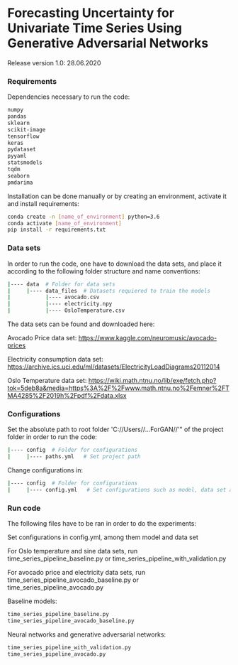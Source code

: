 # Forecasting Uncertainty for Univariate Time Series Using Generative Adversarial Networks
Release version 1.0: 28.06.2020

### Requirements
Dependencies necessary to run the code:
```bash
numpy
pandas
sklearn
scikit-image
tensorflow
keras
pydataset
pyyaml
statsmodels
tqdm
seaborn
pmdarima
```

Installation can be done manually or by creating an environment, activate it and install requirements:
```bash
conda create -n [name_of_environment] python=3.6
conda activate [name_of_environment]
pip install -r requirements.txt
```


### Data sets
In order to run the code, one have to download the data sets, and place it according to the following folder structure and name conventions:
```bash
|---- data  # Folder for data sets
|     |---- data_files  # Datasets requiered to train the models
|           |---- avocado.csv
|           |---- electricity.npy
|           |---- OsloTemperature.csv
``` 

The data sets can be found and downloaded here:

Avocado Price data set: https://www.kaggle.com/neuromusic/avocado-prices

Electricity consumption data set: https://archive.ics.uci.edu/ml/datasets/ElectricityLoadDiagrams20112014

Oslo Temperature data set: https://wiki.math.ntnu.no/lib/exe/fetch.php?tok=5deb8a&media=https%3A%2F%2Fwww.math.ntnu.no%2Femner%2FTMA4285%2F2019h%2Fpdf%2Fdata.xlsx

### Configurations
Set the absolute path to root folder 'C://Users//...ForGAN//'" of the project folder in order to run the code:
```bash
|---- config  # Folder for configurations
|     |---- paths.yml   # Set project path
``` 
Change configurations in:
```bash
|---- config  # Folder for configurations
|     |---- config.yml   # Set configurations such as model, data set and other hyperparameters
``` 

### Run code
The following files have to be ran in order to do the experiments:

Set configurations in config.yml, among them model and data set

For Oslo temperature and sine data sets, run time_series_pipeline_baseline.py or time_series_pipeline_with_validation.py

For avocado price and electricity data sets, run time_series_pipeline_avocado_baseline.py or time_series_pipeline_avocado.py



Baseline models:
```bash
time_series_pipeline_baseline.py
time_series_pipeline_avocado_baseline.py
```
Neural networks and generative adversarial networks:
```bash
time_series_pipeline_with_validation.py
time_series_pipeline_avocado.py
```
